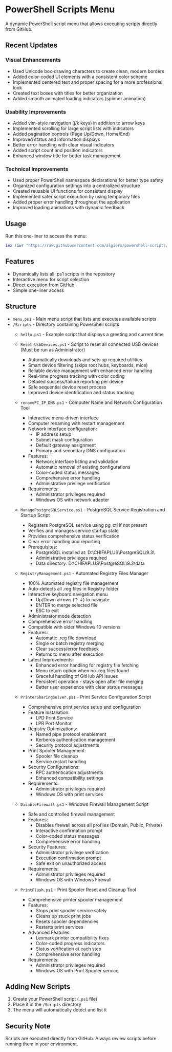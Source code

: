 # PowerShell Scripts Menu

A dynamic PowerShell script menu that allows executing scripts directly from GitHub.

## Recent Updates

### Visual Enhancements

- Used Unicode box-drawing characters to create clean, modern borders
- Added color-coded UI elements with a consistent color scheme
- Implemented centered text and proper spacing for a more professional look
- Created text boxes with titles for better organization
- Added smooth animated loading indicators (spinner animation)

### Usability Improvements

- Added vim-style navigation (j/k keys) in addition to arrow keys
- Implemented scrolling for large script lists with indicators
- Added pagination controls (Page Up/Down, Home/End)
- Improved status and information displays
- Better error handling with clear visual indicators
- Added script count and position indicators
- Enhanced window title for better task management

### Technical Improvements

- Used proper PowerShell namespace declarations for better type safety
- Organized configuration settings into a centralized structure
- Created reusable UI functions for consistent display
- Implemented safer script execution by using temporary files
- Added proper error handling throughout the application
- Improved loading animations with dynamic feedback

## Usage

Run this one-liner to access the menu:

```powershell
iex (iwr "https://raw.githubusercontent.com/algiers/powershell-scripts/master/menu.ps1").Content
```

## Features

- Dynamically lists all .ps1 scripts in the repository
- Interactive menu for script selection
- Direct execution from GitHub
- Simple one-liner access

## Structure

- `menu.ps1` - Main menu script that lists and executes available scripts
- `/Scripts` - Directory containing PowerShell scripts
  - `hello.ps1` - Example script that displays a greeting and current time
  - `Reset-UsbDevices.ps1` - Script to reset all connected USB devices (Must be run as Administrator)
    - Automatically downloads and sets up required utilities
    - Smart device filtering (skips root hubs, keyboards, mice)
    - Reliable device management with enhanced error handling
    - Real-time progress tracking with color coding
    - Detailed success/failure reporting per device
    - Safe sequential device reset process
    - Improved device identification and status tracking
  - `renamePC_IP_DNS.ps1` - Computer Name and Network Configuration Tool
    - Interactive menu-driven interface
    - Computer renaming with restart management
    - Network interface configuration:
      - IP address setup
      - Subnet mask configuration
      - Default gateway assignment
      - Primary and secondary DNS configuration
    - Features:
      - Network interface listing and validation
      - Automatic removal of existing configurations
      - Color-coded status messages
      - Comprehensive error handling
      - Administrative privilege verification
    - Requirements:
      - Administrator privileges required
      - Windows OS with network adapter
  - `ManagePostgreSQLService.ps1` - PostgreSQL Service Registration and Startup Script
    - Registers PostgreSQL service using pg_ctl if not present
    - Verifies and manages service startup state
    - Provides comprehensive status verification
    - Clear error handling and reporting
    - Prerequisites:
      - PostgreSQL installed at: D:\CHIFAPLUS\PostgreSQL\9.3\
      - Administrative privileges required
      - Data directory: D:\CHIFAPLUS\PostgreSQL\9.3\data
  - `RegistryManagement.ps1` - Automated Registry Files Manager
    - 100% Automated registry file management
    - Auto-detects all .reg files in Registry folder
    - Interactive keyboard navigation menu
      - Up/Down arrows (↑ ↓) to navigate
      - ENTER to merge selected file
      - ESC to exit
    - Administrator mode detection
    - Comprehensive error handling
    - Compatible with older Windows 10 versions
    - Features:
      - Automatic .reg file download
      - Single or batch registry merging
      - Clear success/error feedback
      - Returns to menu after execution
    - Latest Improvements:
      - Enhanced error handling for registry file fetching
      - Menu return option when no .reg files found
      - Graceful handling of GitHub API issues
      - Persistent operation - stays open after file merging
      - Better user experience with clear status messages
  - `PrinterSharingSolver.ps1` - Print Service Configuration Script
    - Comprehensive print service setup and configuration
    - Feature Installation:
      - LPD Print Service
      - LPR Port Monitor
    - Registry Optimizations:
      - Named pipe protocol enablement
      - Kerberos authentication management
      - Security protocol adjustments
    - Print Spooler Management:
      - Spooler file cleanup
      - Service restart handling
    - Security Configurations:
      - RPC authentication adjustments
      - Enhanced compatibility settings
    - Requirements:
      - Administrator privileges required
      - Windows OS with print services

  - `DisableFirewall.ps1` - Windows Firewall Management Script
    - Safe and controlled firewall management
    - Features:
      - Disables firewall across all profiles (Domain, Public, Private)
      - Interactive confirmation prompt
      - Color-coded status messages
      - Comprehensive error handling
    - Security Features:
      - Administrator privilege verification
      - Execution confirmation prompt
      - Safe exit on unauthorized access
    - Requirements:
      - Administrator privileges required
      - Windows OS with Windows Firewall

  - `PrintFlush.ps1` - Print Spooler Reset and Cleanup Tool
    - Comprehensive printer spooler management
    - Features:
      - Stops print spooler service safely
      - Cleans up stuck print jobs
      - Resets spooler dependencies
      - Restarts print services
    - Advanced Features:
      - Lexmark printer compatibility fixes
      - Color-coded progress indicators
      - Status verification at each step
      - Comprehensive error handling
    - Requirements:
      - Administrator privileges required
      - Windows OS with Print Spooler service

## Adding New Scripts

1. Create your PowerShell script (`.ps1` file)
2. Place it in the `/Scripts` directory
3. The menu will automatically detect and list it

## Security Note

Scripts are executed directly from GitHub. Always review scripts before running them in your environment.
